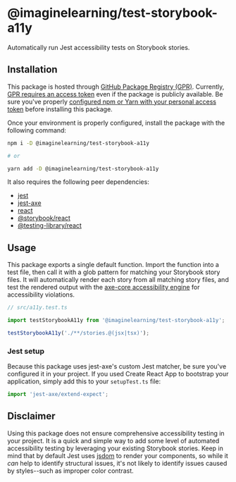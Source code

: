 # @imaginelearning/test-storybook-a11y

Automatically run Jest accessibility tests on Storybook stories.

## Installation

This package is hosted through [GitHub Package Registry (GPR)](https://github.com/features/packages).
Currently, [GPR requires an access token](https://github.community/t/download-from-github-package-registry-without-authentication/14407) even if the package is publicly available.
Be sure you've properly [configured npm or Yarn with your personal access token](https://docs.github.com/en/packages/using-github-packages-with-your-projects-ecosystem/configuring-npm-for-use-with-github-packages) before installing this package.

Once your environment is properly configured, install the package with the following command:

```bash
npm i -D @imaginelearning/test-storybook-a11y

# or

yarn add -D @imaginelearning/test-storybook-a11y
```

It also requires the following peer dependencies:

- [jest](https://github.com/facebook/jest)
- [jest-axe](https://github.com/nickcolley/jest-axe)
- [react](https://github.com/facebook/react/)
- [@storybook/react](https://github.com/storybookjs/storybook/tree/master/app/react)
- [@testing-library/react](https://github.com/testing-library/react-testing-library)

## Usage

This package exports a single default function. Import the function into a test file, then call it with a glob pattern for matching your Storybook story files.
It will automatically render each story from all matching story files, and test the rendered output with the [axe-core accessibility engine](https://github.com/dequelabs/axe-core) for accessibility violations.

```ts
// src/a11y.test.ts

import testStorybookA11y from '@imaginelearning/test-storybook-a11y';

testStorybookA11y('./**/stories.@(jsx|tsx)');
```

### Jest setup

Because this package uses jest-axe's custom Jest matcher, be sure you've configured it in your project.
If you used Create React App to bootstrap your application, simply add this to your `setupTest.ts` file:

```ts
import 'jest-axe/extend-expect';
```

## Disclaimer

Using this package does not ensure comprehensive accessibility testing in your project.
It is a quick and simple way to add some level of automated accessibility testing by leveraging your existing Storybook stories.
Keep in mind that by default Jest uses [jsdom](https://github.com/jsdom/jsdom) to render your components, so while it _can_ help to identify structural issues, it's not likely to identify issues caused by styles--such as improper color contrast.
